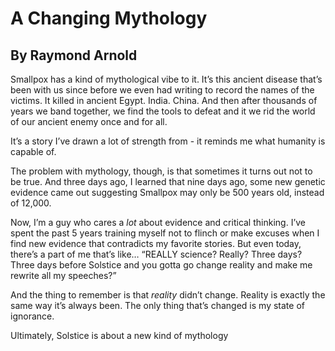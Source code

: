 # A Changing Mythology
## By Raymond Arnold

Smallpox has a kind of mythological vibe to it. It’s this ancient disease that’s been with us since before we even had writing to record the names of the victims. It killed in ancient Egypt. India. China. And then after thousands of years we band together, we find the tools to defeat and it we rid the world of our ancient enemy once and for all.

It’s a story I’ve drawn a lot of strength from - it reminds me what humanity is capable of.

The problem with mythology, though, is that sometimes it turns out not to be true. And three days ago, I learned that nine days ago, some new genetic evidence came out suggesting Smallpox may only be 500 years old, instead of 12,000.

Now, I’m a guy who cares a *lot* about evidence and critical thinking. I’ve spent the past 5 years training myself not to flinch or make excuses when I find new evidence that contradicts my favorite stories. But even today, there’s a part of me that’s like… “REALLY science? Really? Three days? Three days before Solstice and you gotta go change reality and make me rewrite all my speeches?”

And the thing to remember is that *reality* didn’t change. Reality is exactly the same way it’s always been. The only thing that’s changed is my state of ignorance. 

Ultimately, Solstice is about a new kind of mythology
